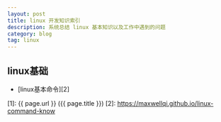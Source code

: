 ```yaml
---
layout: post
title: linux 开发知识索引
description: 系统总结 linux 基本知识以及工作中遇到的问题
category: blog
tag: linux
---
```



## linux基础

- [linux基本命令][2]



[MaxwellQi]: https://maxwellqi.github.io "MaxwellQi"
[1]: {{ page.url }} ({{ page.title }})
[2]: https://maxwellqi.github.io/linux-command-know